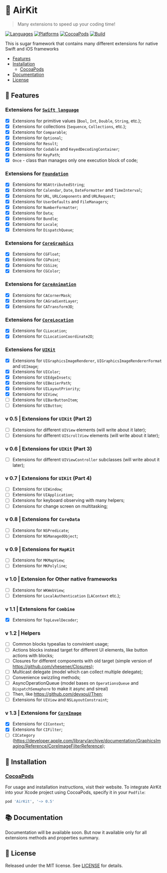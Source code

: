 # 🍃 AirKit
> Many extensions to speed up your coding time!

[![Languages](https://img.shields.io/github/languages/top/yurii-lysytsia/AirKit?color=orange)]()
[![Platforms](https://img.shields.io/cocoapods/p/AirKit)]()
[![CocoaPods](https://img.shields.io/cocoapods/v/AirKit?color=red)]()
[![Build](https://img.shields.io/github/workflow/status/yurii-lysytsia/AirKit/Prepare%20to%20deploy)]()

This is sugar framework that contains many different extensions for native Swift and iOS frameworks

- [Features](#-features)
- [Installation](#-installation)
    - [CocoaPods](#CocoaPods)
- [Documentation](#-documentation)
- [License](#-license)

## 🔮 Features

### Extensions for [`Swift language`](AirKit/Source/Swift)
- [X] Extensions for primitive values (`Bool`, `Int`, `Double`, `String`, etc.);
- [X] Extensions for collections (`Sequence`, `Collections`, etc.);
- [X] Extensions for `Comparable`;
- [X] Extensions for `Optional`;
- [X] Extensions for `Result`;
- [X] Extensions for `Codable` and `KeyedDecodingContainer`;
- [X] Extensions for `KeyPath`;
- [X] `Once` - class than manages only one execution block of code;

### Extensions for [`Foundation`](AirKit/Source/Foundation)
- [X] Extensions for `NSAttributedString`;
- [X] Extensions for `Calendar`, `Date`, `DateFormatter` and `TimeInterval`;
- [X] Extensions for `URL`, `URLComponents` and `URLRequest`;
- [X] Extensions for `UserDefaults` and `FileManagers`;
- [X] Extensions for `NumberFormatter`;
- [X] Extensions for `Data`;
- [X] Extensions for `Bundle`;
- [X] Extensions for `Locale`;
- [X] Extensions for `DispatchQueue`;

### Extensions for [`CoreGraphics`](AirKit/Source/CoreGraphics)
- [X] Extensions for `CGFloat`;
- [X] Extensions for `CGPoint`;
- [X] Extensions for `CGSize`;
- [X] Extensions for `CGColor`;

### Extensions for [`CoreAnimation`](AirKit/Source/CoreAnimation)
- [X] Extensions for `CACornerMask`;
- [X] Extensions for `CAGradientLayer`;
- [X] Extensions for `CATransform3D`;

### Extensions for [`CoreLocation`](AirKit/Source/CoreLocation)
- [X] Extensions for `CLLocation`;
- [X] Extensions for `CLLocationCoordinate2D`;

### Extensions for [`UIKit`](AirKit/Source/UIKit)
- [X] Extensions for `UIGraphicsImageRenderer`, `UIGraphicsImageRendererFormat` and `UIImage`;
- [X] Extensions for `UIColor`;
- [X] Extensions for `UIEdgeInsets`;
- [X] Extensions for `UIBezierPath`;
- [X] Extensions for `UILayoutPriority`;
- [X] Extensions for `UIView`;
- [ ] Extensions for `UIBarButtonItem`;
- [ ] Extensions for `UIButton`;

### v 0.5 | Extensions for `UIKit` (Part 2)
- [ ] Extensions for different `UIView` elements (will write about it later);
- [ ] Extensions for different `UIScrollView` elements (will write about it later);

### v 0.6 | Extensions for `UIKit` (Part 3)
- [ ] Extensions for different `UIViewController` subclasses (will write about it later);

### v 0.7 | Extensions for `UIKit` (Part 4)
- [ ] Extensions for `UIWindow`;
- [ ] Extensions for `UIApplication`;
- [ ] Extensions for keyboard observing with many helpers;
- [ ] Extensions for change screen on multitasking;

### v 0.8 | Extensions for `CoreData`
- [ ] Extensions for `NSPredicate`;
- [ ] Extensions for `NSManagedObject`;

### v 0.9 | Extensions for `MapKit`
- [ ] Extensions for `MKMapView`;
- [ ] Extensions for `MKPolyline`;

### v 1.0 | Extension for Other native frameworks
- [ ] Extensions for `WKWebView`;
- [ ] Extensions for `LocalAuthentication` (`LAContext` etc.);

### v 1.1 | Extensions for `Combine`
- [X] Extensions for `TopLevelDecoder`;

### v 1.2 | Helpers
- [ ] Common blocks typealias to convinient usage;
- [ ] Actions blocks instead target for different UI elements, like button actions with blocks;
- [ ] Closures for different components with old target (simple version of https://github.com/vhesener/Closures);
- [ ] Multicast delegate (model which can collect multiple delegate);
- [ ] Convenience swizzling methods;
- [ ] AsyncOperationQueue (model bases on `OperationsQueue` and `DispatchSemaphore` to make it async and sireal)
- [ ] Then, like https://github.com/devxoul/Then;
- [ ] Extensions for `UIView` and `NSLayoutConstraint`;

### v 1.3 | Extensions for  [`CoreImage`](AirKit/Source/CoreImage)
- [X] Extensions for `CIContext`;
- [X] Extensions for `CIFilter`;
- [ ] `CICategory` (https://developer.apple.com/library/archive/documentation/GraphicsImaging/Reference/CoreImageFilterReference);

## 🚀 Installation

### [CocoaPods](https://cocoapods.org) 
For usage and installation instructions, visit their website. To integrate AirKit into your Xcode project using CocoaPods, specify it in your `Podfile`:
```ruby
pod 'AirKit', '~> 0.5'
```

## 📚 Documentation
Documentation will be available soon. But now it available only for all extensions methods and properties summary.

## 📜 License
Released under the MIT license. See [LICENSE](LICENSE) for details.

